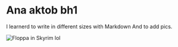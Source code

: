 # Ana aktob bh1
I learnerd to write in different sizes with Markdown
And to add pics.

![Floppa in Skyrim lol](https://preview.redd.it/0w7kozxxhhd71.png?width=800&format=png&auto=webp&s=8a4bac0c4e6db9713f5ff3e0d3c1857213cacb07)
